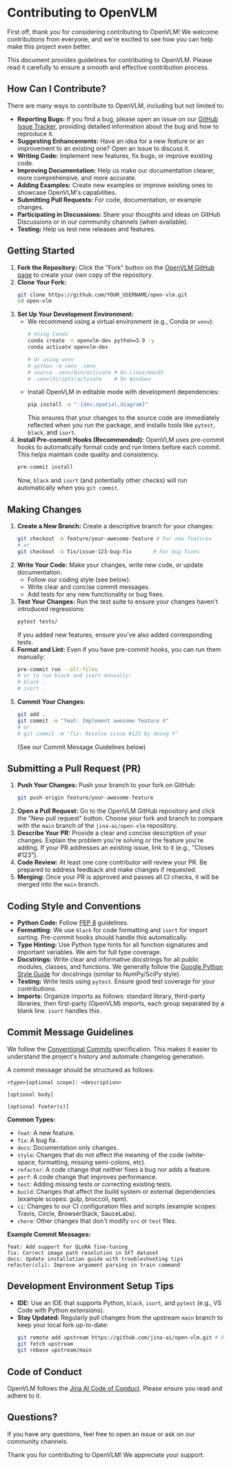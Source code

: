 # Contributing to OpenVLM

First off, thank you for considering contributing to OpenVLM! We welcome contributions from everyone, and we're excited to see how you can help make this project even better.

This document provides guidelines for contributing to OpenVLM. Please read it carefully to ensure a smooth and effective contribution process.

## How Can I Contribute?

There are many ways to contribute to OpenVLM, including but not limited to:

*   **Reporting Bugs:** If you find a bug, please open an issue on our [GitHub Issue Tracker](https://github.com/jina-ai/open-vlm/issues), providing detailed information about the bug and how to reproduce it.
*   **Suggesting Enhancements:** Have an idea for a new feature or an improvement to an existing one? Open an issue to discuss it.
*   **Writing Code:** Implement new features, fix bugs, or improve existing code.
*   **Improving Documentation:** Help us make our documentation clearer, more comprehensive, and more accurate.
*   **Adding Examples:** Create new examples or improve existing ones to showcase OpenVLM's capabilities.
*   **Submitting Pull Requests:** For code, documentation, or example changes.
*   **Participating in Discussions:** Share your thoughts and ideas on GitHub Discussions or in our community channels (when available).
*   **Testing:** Help us test new releases and features.

## Getting Started

1.  **Fork the Repository:** Click the "Fork" button on the [OpenVLM GitHub page](https://github.com/jina-ai/open-vlm) to create your own copy of the repository.
2.  **Clone Your Fork:**
    ```bash
    git clone https://github.com/YOUR_USERNAME/open-vlm.git
    cd open-vlm
    ```
3.  **Set Up Your Development Environment:**
    *   We recommend using a virtual environment (e.g., Conda or `venv`):
        ```bash
        # Using Conda
        conda create -n openvlm-dev python=3.9 -y
        conda activate openvlm-dev
        
        # Or using venv
        # python -m venv .venv
        # source .venv/bin/activate # On Linux/macOS
        # .venv\Scripts\activate    # On Windows
        ```
    *   Install OpenVLM in editable mode with development dependencies:
        ```bash
        pip install -e ".[dev,spatial,diagram]"
        ```
        This ensures that your changes to the source code are immediately reflected when you run the package, and installs tools like `pytest`, `black`, and `isort`.
4.  **Install Pre-commit Hooks (Recommended):**
    OpenVLM uses pre-commit hooks to automatically format code and run linters before each commit. This helps maintain code quality and consistency.
    ```bash
    pre-commit install
    ```
    Now, `black` and `isort` (and potentially other checks) will run automatically when you `git commit`.

## Making Changes

1.  **Create a New Branch:** Create a descriptive branch for your changes:
    ```bash
    git checkout -b feature/your-awesome-feature # For new features
    # or
    git checkout -b fix/issue-123-bug-fix       # For bug fixes
    ```
2.  **Write Your Code:** Make your changes, write new code, or update documentation.
    *   Follow our coding style (see below).
    *   Write clear and concise commit messages.
    *   Add tests for any new functionality or bug fixes.
3.  **Test Your Changes:**
    Run the test suite to ensure your changes haven't introduced regressions:
    ```bash
    pytest tests/
    ```
    If you added new features, ensure you've also added corresponding tests.
4.  **Format and Lint:**
    Even if you have pre-commit hooks, you can run them manually:
    ```bash
    pre-commit run --all-files
    # or to run black and isort manually:
    # black .
    # isort .
    ```
5.  **Commit Your Changes:**
    ```bash
    git add .
    git commit -m "feat: Implement awesome feature X"
    # or
    # git commit -m "fix: Resolve issue #123 by doing Y"
    ```
    (See our Commit Message Guidelines below)

## Submitting a Pull Request (PR)

1.  **Push Your Changes:** Push your branch to your fork on GitHub:
    ```bash
    git push origin feature/your-awesome-feature
    ```
2.  **Open a Pull Request:** Go to the OpenVLM GitHub repository and click the "New pull request" button. Choose your fork and branch to compare with the `main` branch of the `jina-ai/open-vlm` repository.
3.  **Describe Your PR:** Provide a clear and concise description of your changes. Explain the problem you're solving or the feature you're adding. If your PR addresses an existing issue, link to it (e.g., "Closes #123").
4.  **Code Review:** At least one core contributor will review your PR. Be prepared to address feedback and make changes if requested.
5.  **Merging:** Once your PR is approved and passes all CI checks, it will be merged into the `main` branch.

## Coding Style and Conventions

*   **Python Code:** Follow [PEP 8](https://www.python.org/dev/peps/pep-0008/) guidelines.
*   **Formatting:** We use `black` for code formatting and `isort` for import sorting. Pre-commit hooks should handle this automatically.
*   **Type Hinting:** Use Python type hints for all function signatures and important variables. We aim for full type coverage.
*   **Docstrings:** Write clear and informative docstrings for all public modules, classes, and functions. We generally follow the [Google Python Style Guide](https://google.github.io/styleguide/pyguide.html#38-comments-and-docstrings) for docstrings (similar to NumPy/SciPy style).
*   **Testing:** Write tests using `pytest`. Ensure good test coverage for your contributions.
*   **Imports:** Organize imports as follows: standard library, third-party libraries, then first-party (OpenVLM) imports, each group separated by a blank line. `isort` handles this.

## Commit Message Guidelines

We follow the [Conventional Commits](https://www.conventionalcommits.org/en/v1.0.0/) specification. This makes it easier to understand the project's history and automate changelog generation.

A commit message should be structured as follows:

```
<type>[optional scope]: <description>

[optional body]

[optional footer(s)]
```

**Common Types:**

*   `feat`: A new feature.
*   `fix`: A bug fix.
*   `docs`: Documentation only changes.
*   `style`: Changes that do not affect the meaning of the code (white-space, formatting, missing semi-colons, etc).
*   `refactor`: A code change that neither fixes a bug nor adds a feature.
*   `perf`: A code change that improves performance.
*   `test`: Adding missing tests or correcting existing tests.
*   `build`: Changes that affect the build system or external dependencies (example scopes: gulp, broccoli, npm).
*   `ci`: Changes to our CI configuration files and scripts (example scopes: Travis, Circle, BrowserStack, SauceLabs).
*   `chore`: Other changes that don't modify `src` or `test` files.

**Example Commit Messages:**

```
feat: Add support for QLoRA fine-tuning
fix: Correct image path resolution in SFT dataset
docs: Update installation guide with troubleshooting tips
refactor(cli): Improve argument parsing in train command
```

## Development Environment Setup Tips

*   **IDE:** Use an IDE that supports Python, `black`, `isort`, and `pytest` (e.g., VS Code with Python extensions).
*   **Stay Updated:** Regularly pull changes from the upstream `main` branch to keep your local fork up-to-date:
    ```bash
    git remote add upstream https://github.com/jina-ai/open-vlm.git # Do this once
    git fetch upstream
    git rebase upstream/main
    ```

## Code of Conduct

OpenVLM follows the [Jina AI Code of Conduct](https://github.com/jina-ai/jina/blob/master/CODE_OF_CONDUCT.md). Please ensure you read and adhere to it.

## Questions?

If you have any questions, feel free to open an issue or ask on our community channels.

Thank you for contributing to OpenVLM! We appreciate your support. 